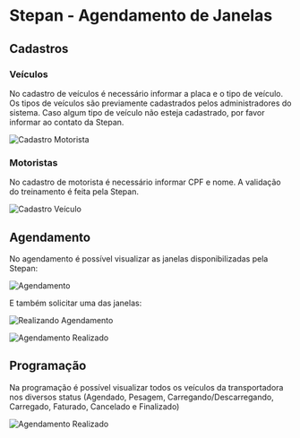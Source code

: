 Stepan - Agendamento de Janelas
====================================


## Cadastros

### Veículos

No cadastro de veículos é necessário informar a placa e o tipo de veículo. Os tipos de veículos são previamente cadastrados pelos administradores do sistema. Caso algum tipo de veículo não esteja cadastrado, por favor informar ao contato da Stepan.

![Cadastro Motorista](/assets/images/cadastro_motorista.png)

### Motoristas

No cadastro de motorista é necessário informar CPF e nome. A validação do treinamento é feita pela Stepan.

![Cadastro Veículo](/assets/images/cadastro_veiculo.png)

## Agendamento

No agendamento é possível visualizar as janelas disponibilizadas pela Stepan:

![Agendamento](/assets/images/agendamento.png)

E também solicitar uma das janelas:

![Realizando Agendamento](/assets/images/agendamento_do.png)

![Agendamento Realizado](/assets/images/agendamento_done.png)

## Programação

Na programação é possível visualizar todos os veículos da transportadora nos diversos status (Agendado, Pesagem, Carregando/Descarregando, Carregado, Faturado, Cancelado e Finalizado)

![Agendamento Realizado](/assets/images/programacao.png)
